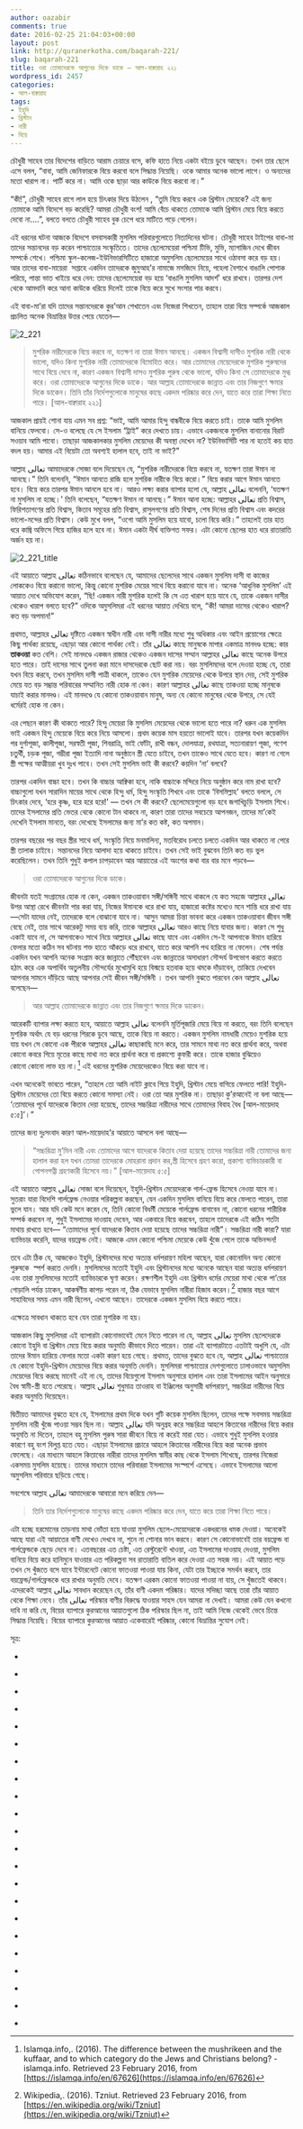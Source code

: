 ```yaml
---
author: oazabir
comments: true
date: 2016-02-25 21:04:03+00:00
layout: post
link: http://quranerkotha.com/baqarah-221/
slug: baqarah-221
title: ওরা তোমাদেরকে আগুনের দিকে ডাকে — আল-বাক্বারাহ ২২১
wordpress_id: 2457
categories:
- আল-বাক্বারাহ
tags:
- ইহুদি
- খ্রিস্টান
- নারী
- বিয়ে
---
```


চৌধুরী সাহেব তার বিদেশের বাড়িতে আরাম চেয়ারে বসে, কফি হাতে নিয়ে একটা বইয়ে ডুবে আছেন। তখন তার ছেলে এসে বলল, “বাবা, আমি জেনিফারকে বিয়ে করবো বলে সিদ্ধান্ত নিয়েছি। ওকে আমার অনেক ভালো লাগে। ও অন্যদের মতো খারাপ না। পার্টি করে না। আমি ওকে ছাড়া আর কাউকে বিয়ে করবো না।”

“কী!”, চৌধুরী সাহেব রাগে লাল হয়ে চিৎকার দিয়ে উঠলেন , “তুমি বিয়ে করবে এক খ্রিস্টান মেয়েকে? এই জন্য তোমাকে আমি বিদেশে বড় করেছি? আমরা চৌধুরী বংশ! আমি বেঁচে থাকতে তোমাকে আমি খ্রিস্টান মেয়ে বিয়ে করতে দেবো না....”, বলতে বলতে চৌধুরী সাহেব বুক চেপে ধরে মাটিতে পড়ে গেলেন।

এই ধরনের ঘটনা আজকে বিদেশে বসবাসকারী মুসলিম পরিবারগুলোতে নিত্যদিনের ঘটনা। চৌধুরী সাহেব টাইপের বাবা-মা তাদের সন্তানদের বড় করেন পাশ্চাত্যের সংস্কৃতিতে। তাদের ছেলেমেয়েরা পশ্চিমা টিভি, মুভি, ম্যাগাজিন দেখে জীবন সম্পর্কে শেখে। পশ্চিমা স্কুল-কলেজ-ইউনিভারসিটিতে হাজারো অমুসলিম ছেলেমেয়ের সাথে ওঠাবসা করে বড় হয়। আর তাদের বাবা-মায়েরা  সপ্তাহে একদিন তাদেরকে জুমুআহ’র নামাজে মসজিদে নিয়ে, পহেলা বৈশাখে বাঙালি পোশাক পরিয়ে, পান্তা ভাত খাইয়ে ধরে নেন: তাদের ছেলেমেয়েরা বড় হয়ে ‘বাঙালি মুসলিম আদর্শ’ ধরে রাখবে। তারপর দেশ থেকে আমদানি করে আনা কাউকে ধরিয়ে দিলেই তাকে বিয়ে করে সুখে সংসার পার করবে।

এই বাবা-মা’রা যদি তাদের সন্তানদেরকে কুর’আন শেখাতেন এবং নিজেরা শিখতেন, তাহলে তারা বিয়ে সম্পর্কে আজকাল প্রচলিত অনেক বিভ্রান্তির উত্তর পেয়ে যেতেন—

![2_221](http://quranerkotha.com/wp-content/uploads/2016/02/2_221.png)


<blockquote>মুশরিক নারীদেরকে বিয়ে করবে না, যতক্ষণ না তারা ঈমান আনছে। একজন বিশ্বাসী দাসীও মুশরিক নারী থেকে ভালো, যদিও কিনা মুশরিক নারী তোমাদেরকে বিমোহিত করে। আর তোমাদের মেয়েদেরকে মুশরিক পুরুষদের সাথে বিয়ে দেবে না, কারণ একজন বিশ্বাসী দাসও মুশরিক পুরুষ থেকে ভালো, যদিও কিনা সে তোমাদেরকে মুগ্ধ করে। ওরা তোমাদেরকে আগুনের দিকে ডাকে। আর আল্লাহ তোমাদেরকে জান্নাত এবং তার নিজগুণে ক্ষমার দিকে ডাকেন। তিনি তাঁর নির্দেশগুলোকে মানুষের কাছে একদম পরিষ্কার করে দেন, যাতে করে তারা শিক্ষা নিতে পারে। [আল-বাক্বারাহ ২২১]</blockquote>


আজকাল প্রায়ই শোনা যায় এমন সব প্রশ্ন: “ভাই, আমি আমার হিন্দু বান্ধবীকে বিয়ে করতে চাই। তাকে আমি মুসলিম বানিয়ে ফেলবো। সে-ও বলেছে যে সে ইসলাম “ট্রাই” করে দেখতে চায়। এভাবে একজনকে মুসলিম বানানোর বিরাট সওয়াব আমি পাবো। তাছাড়া আজকালকার মুসলিম মেয়েদের কী অবস্থা দেখেন না? ইউনিভার্সিটি পার না হতেই কয় হাত বদল হয়। আমার এই বিয়েটা তো অবশ্যই হালাল হবে, তাই না ভাই?”<!-- more -->

আল্লাহ تعالى আমাদেরকে সোজা বলে দিয়েছেন যে, “মুশরিক নারীদেরকে বিয়ে করবে না, যতক্ষণ তারা ঈমান না আনছে।” তিনি বলেননি, “ঈমান আনতে রাজি হলে মুশরিক নারীকে বিয়ে করো।” বিয়ে করার আগে ঈমান আনতে হবে। বিয়ে করে তারপর ঈমান আনলে হবে না। আরও লক্ষ্য করার ব্যাপার হলো যে, আল্লাহ تعالى বলেননি, ‘যতক্ষণ না মুসলিম না হচ্ছে।’ তিনি বলেছেন, “যতক্ষণ ঈমান না আনছে।” ঈমান আনা হচ্ছে: আল্লাহর تعالى প্রতি বিশ্বাস, ফিরিশতাগণের প্রতি বিশ্বাস, কিতাব সমূহের প্রতি বিশ্বাস, রাসুলগণের প্রতি বিশ্বাস, শেষ দিনের প্রতি বিশ্বাস এবং কদরের ভালো-মন্দের প্রতি বিশ্বাস। কেউ মুখে বলল, “ওগো আমি মুসলিম হয়ে যাবো, চলো বিয়ে করি।” তাহলেই তার হাত ধরে কাজ্বি অফিসে গিয়ে হাজির হলে হবে না। ঈমান একটা দীর্ঘ ব্যক্তিগত সফর। এটা কোনো ছেলের হাত ধরে রাতারাতি অর্জন হয় না।

![2_221_title](http://quranerkotha.com/wp-content/uploads/2016/02/2_221_title.png)

এই আয়াতে আল্লাহ تعالى কঠিনভাবে বলেছেন যে, আমাদের ছেলেদের সাথে একজন মুসলিম দাসী বা কাজের লোককেও বিয়ে করানো ভালো, কিন্তু কোনো মুশরিক মেয়ের সাথে বিয়ে করানো যাবে না। অনেক ‘আধুনিক মুসলিম’ এই আয়াত দেখে অভিযোগ করেন, “ছি! একজন নারী মুশরিক হলেই কি সে এত খারাপ হয়ে যাবে যে, তাকে একজন দাসীর থেকেও খারাপ বলতে হবে?” ওদিকে অমুসলিমরা এই ধরনের আয়াত দেখিয়ে বলে, “কী! আমরা দাসের থেকেও খারাপ? কত বড় অপমান!”<!-- more -->

প্রথমত, আল্লাহর تعالى দৃষ্টিতে একজন স্বাধীন নারী এবং দাসী নারীর মধ্যে শুধু অধিকার এবং আইন প্রয়োগের ক্ষেত্রে কিছু পার্থক্য রয়েছে, এছাড়া আর কোনো পার্থক্য নেই। তাঁর تعالى কাছে মানুষকে মাপার একমাত্র মানদণ্ড হচ্ছে: কার **তাকওয়া** কত বেশি। সেই মানদণ্ডে একজন রাজার থেকেও একজন দাসের সম্মান আল্লাহর تعالى কাছে অনেক উপরে হতে পারে। তাই দাসের সাথে তুলনা করা মানে দাসদেরকে ছোট করা নয়। বরং মুসলিমদের বলে দেওয়া হচ্ছে যে, তারা যখন বিয়ে করবে, তখন মুসলিম দাসী পাত্রী থাকলে, তাকেও যেন মুশরিক মেয়েদের থেকে উপরে স্থান দেয়, সেই মুশরিক মেয়ে যত বড় সম্ভ্রান্ত পরিবারের সম্মানিত নারী হোক না কেন। কারণ আল্লাহর تعالى কাছে তাকওয়া হচ্ছে মানুষকে যাচাই করার মানদণ্ড। এই মানদণ্ডে যে কোনো তাকওয়াবান মানুষ, অন্য যে কোনো মানুষের থেকে উপরে, সে যেই ধর্মেরই হোক না কেন।

এর পেছনে কারণ কী থাকতে পারে? হিন্দু মেয়েরা কি মুসলিম মেয়েদের থেকে ভালো হতে পারে না? ধরুন এক মুসলিম ভাই একজন হিন্দু মেয়েকে বিয়ে করে নিয়ে আসলো। প্রথম কয়েক মাস হয়তো ভালোই যাবে। তারপর যখন কয়েকদিন পর দুর্গাপূজা, কালীপূজা, সরস্বতী পূজা, শিবরাত্রি, ভাই ফোঁটা, রাখী বন্ধন, দোলযাত্রা, রথযাত্রা, সত্যনারায়ণ পূজা, গণেশ চতুর্থী, চড়ক পূজা, গম্ভীরা পূজা ইত্যাদি নানা অনুষ্ঠানে স্ত্রী যেতে চাইবে, তখন তাকেও সাথে যেতে হবে। কারণ না গেলে স্ত্রী পক্ষের আত্মীয়রা খুব দুঃখ পাবে। তখন সেই মুসলিম ভাই কী করবে? কয়দিন ‘না’ বলবে?

তারপর একদিন বাচ্চা হবে। তখন কি বাচ্চার আক্বিকা হবে, নাকি বাচ্চাকে মন্দিরে নিয়ে অনুষ্ঠান করে নাম রাখা হবে? বাচ্চাগুলো যখন সারাদিন মায়ের সাথে থেকে হিন্দু ধর্ম, হিন্দু সংস্কৃতি শিখবে এবং তাকে ‘বিসমিল্লাহ’ বলতে বললে, সে চিৎকার দেবে, ‘হরে কৃষ্ণ, হরে হরে হরে!’ — তখন সে কী করবে? ছেলেমেয়েগুলো বড় হবে জগাখিচুড়ি ইসলাম শিখে। তাদের ইসলামের প্রতি ভেতর থেকে কোনো টান থাকবে না, কারণ তারা তাদের সবচেয়ে আপনজন, তাদের মা’কেই দেখেনি ইসলাম মানতে, বরং দেখেছে ইসলামের জন্য মা’র কত কষ্ট, কত অপমান।

তারপর বছরের পর বছর স্ত্রীর সাথে ধর্ম, সংস্কৃতি নিয়ে মনমালিন্য, মতবিরোধ চলতে চলতে একদিন আর থাকতে না পেরে স্ত্রী তালাক চাইবে। সন্তানদের নিয়ে আলাদা হয়ে থাকতে চাইবে। তখন সেই ভাই বুঝবেন তিনি কত বড় ভুল করেছিলেন। তখন তিনি শুধুই কপাল চাপড়াবেন আর আয়াতের এই অংশের কথা বার বার মনে পড়বে—


<blockquote>ওরা তোমাদেরকে আগুনের দিকে ডাকে।</blockquote>


জীবনটা যতই সংগ্রামের হোক না কেন, একজন তাকওয়াবান সঙ্গী/সঙ্গিনী সাথে থাকলে যে কত সহজে আল্লাহর تعالى উপর আস্থা রেখে জীবনটা পার করা যায়, নিজের ঈমানকে ধরে রাখা যায়, হাজারো কষ্টের মধ্যেও মনে শান্তি ধরে রাখা যায়—সেটা যাদের নেই, তাদেরকে বলে বোঝানো যাবে না। আসুন আমরা চিন্তা ভাবনা করে একজন তাকওয়াবান জীবন সঙ্গী বেছে নেই, তার সাথে আরেকটু সময় ব্যয় করি, তাকে আল্লাহর تعالى আরও কাছে নিয়ে যাবার জন্য। কারণ সে শুধু একাই যাবে না, সে আপনাকেও সাথে নিয়ে আল্লাহর تعالى কাছে যাবে এবং একদিন সে-ই আপনাকে ঈমান হারিয়ে ফেলার মতো কঠিন সব ঘটনায় শক্ত হাতে আঁকড়ে ধরে রাখবে, যাতে করে আপনি পথ হারিয়ে না ফেলেন। শেষ পর্যন্ত একদিন যখন আপনি অনেক সংগ্রাম করে জান্নাতে পৌঁছাবেন এবং জান্নাতের অসাধারণ সৌন্দর্য উপভোগ করতে করতে হঠাৎ করে এক অপার্থিব অতুলনীয় সৌন্দর্যের মুখোমুখি হয়ে বিস্ময়ে হতবাক হয়ে থমকে দাঁড়াবেন, তাকিয়ে দেখবেন আপনার সামনে দাঁড়িয়ে আছে আপনার সেই জীবন সঙ্গী/সঙ্গিনী । তখন আপনি বুঝতে পারবেন কেন আল্লাহ تعالى বলেছেন—


<blockquote>আর আল্লাহ তোমাদেরকে জান্নাত এবং তার নিজগুণে ক্ষমার দিকে ডাকেন।</blockquote>


আরেকটি ব্যাপার লক্ষ্য করতে হবে, আয়াতে আল্লাহ تعالى বলেননি মূর্তিপূজারি মেয়ে বিয়ে না করতে, বরং তিনি বলেছেন মুশরিক অর্থাৎ যে বড় ধরনের শিরকে ডুবে আছে, তাকে বিয়ে না করতে। একজন মুসলিম নামধারী মেয়েও মুশরিক হয়ে যায় যখন সে কোনো এক পীরকে আল্লাহর تعالى কাছাকাছি মনে করে, তার সামনে মাথা নত করে প্রার্থনা করে, অথবা কোনো কবরে গিয়ে মৃতের কাছে মাথা নত করে প্রার্থনা করে বা প্রকাশ্যে কুফরী করে। তাকে হাজার বুঝিয়েও কোনো কোনো লাভ হয় না।[^৩৫৯] এই ধরনের মুশরিক মেয়েদেরকেও বিয়ে করা যাবে না।
[^^১৮]: 
এখন অনেকেই ভাবতে পারেন, “তাহলে তো আমি নাইট ক্লাবে গিয়ে ইহুদি, খ্রিস্টান মেয়ে বাগিয়ে ফেলতে পারি! ইহুদি-খ্রিস্টান মেয়েদের তো বিয়ে করতে কোনো সমস্যা নেই। ওরা তো আর মুশরিক না। তাছাড়া কু’রআনেই না বলা আছে— ‘তোমাদের পূর্বে যাদেরকে কিতাব দেয়া হয়েছে, তাদের সচ্চরিত্রা নারীদের সাথে তোমাদের বিবাহ বৈধ [আল-মায়েদাহ ৫:৫]’।”

তাদের জন্য দুঃসংবাদ কারণ আল-মায়েদাহ’র আয়াতে আসলে বলা আছে—


<blockquote>“সচ্চরিত্রা মু’মিন নারী এবং তোমাদের আগে যাদেরকে কিতাব দেয়া হয়েছে তাদের সচ্চরিত্রা নারী তোমাদের জন্য হালাল করা হল যখন তোমরা তাদেরকে মোহরানা প্রদান কর,স্ত্রী হিসেবে গ্রহণ করো, প্রকাশ্য ব্যভিচারকারী বা গোপনপত্নী গ্রহণকারী হিসেবে নয়।” [আল-মায়েদাহ ৫:৫]</blockquote>


এই আয়াতে আল্লাহ تعالى সোজা বলে দিয়েছেন, ইহুদি-খ্রিস্টান মেয়েদেরকে গার্ল-ফ্রেন্ড হিসেবে নেওয়া যাবে না। সুতরাং যারা বিদেশি গার্লফ্রেন্ড নেওয়ার পরিকল্পনা করছেন, যেন একদিন মুসলিম বানিয়ে বিয়ে করে ফেলতে পারেন, তারা ভুলে যান। আর যদি কেউ মনে করেন যে, তিনি কোনো বিধর্মী মেয়েকে গার্লফ্রেন্ড বানাবেন না, কোনো ধরনের শারীরিক সম্পর্ক করবেন না, শুধুই ইসলামের দাওয়াহ দেবেন, আর একবারে বিয়ে করবেন, তাহলে তাদেরকে এই কঠিন শর্তটা মাথায় রাখতে হবে— “তোমাদের পূর্বে যাদেরকে কিতাব দেয়া হয়েছে তাদের সচ্চরিত্রা নারী”। সচ্চরিত্রা নারী কারা? যারা ব্যাভিচার করেনি, যাদের বয়ফ্রেন্ড নেই। আজকে এমন কোনো পশ্চিমা মেয়েকে কেউ খুঁজে পেলে তাকে অভিনন্দন!

তবে এটা ঠিক যে, আজকেও ইহুদি, খ্রিস্টানদের মধ্যে অত্যন্ত ধর্মপরায়ণ মহিলা আছেন, যারা কোনোদিন অন্য কোনো পুরুষকে  স্পর্শ করতে দেননি। মুসলিমদের মতোই ইহুদি এবং খ্রিস্টানদের মধ্যে অনেকে আছেন যারা অত্যন্ত ধর্মপরায়ণ এবং তারা মুসলিমদের মতোই ব্যাভিচারকে ঘৃণা করেন। রক্ষণশীল ইহুদি এবং খ্রিস্টান ধর্মের মেয়েরা মাথা থেকে পা’য়ের গোড়ালি পর্যন্ত ঢাকেন, আকর্ষণীয় কাপড় পরেন না, ঠিক যেভাবে মুসলিম নারীরা হিজাব করেন।[^৩৬০] হাজার বছর আগে সাহাবিদের সময় এমন নারী ছিলেন, এখনো আছেন। তাদেরকে একজন মুসলিম বিয়ে করতে পারে।

এক্ষেত্রে সাবধান থাকতে হবে যেন তারা মুশরিক না হয়।
[^^৬]: অনেক ইহুদি গোত্র শিরকে ডুবে গেছে, কারণ তারা তাদের রাবাইদের (ধর্মীয় পুরোহিতদের) সেভাবে ভক্তি করে, যেভাবে আজকে শিরকে ডুবে যাওয়া মুসলিমরা মাজারে মৃতদের এবং পিরদের অন্ধ ভক্তি করে। আর খ্রিস্টানদের মধ্যে বেশিরভাগ গোত্রই আজকে সর্বোচ্চ শিরকে ডুবে আছে— তারা যীশুকে ঈশ্বর মনে করে। এরাই আজকে সংখ্যাগরিষ্ঠ। এদেরকে বিয়ে করার অনুমতি সূরা আল মায়েদাহ’য় দেওয়া হয়নি।[^১৮]
[^৩৬২]: তবে এদের মধ্যেও সংখ্যালঘু কিছু ইহুদি এবং খ্রিস্টান গোত্র রয়েছে যারা আজো তাওরাহ এবং ইঞ্জিলের এক ঈশ্বরের ধারণা ধরে রেখেছে। এরাই প্রকৃত আহলে কিতাব বা আগের কিতাবের অনুসারী।

আজকাল কিছু মুসলিমরা এই ব্যাপারটা কোনোভাবেই মেনে নিতে পারেন না যে, আল্লাহ تعالى মুসলিম ছেলেদেরকে কোনো ইহুদি বা খ্রিস্টান মেয়ে বিয়ে করার অনুমতি কীভাবে দিতে পারেন। তারা এই ব্যাপারটাতে এতটাই অখুশি যে, এটা তাদের ঈমান হারিয়ে ফেলার মতো একটা কারণ হয়ে গেছে। প্রথমত, তাদের বুঝতে হবে যে, আল্লাহ تعالى পাশ্চাত্যের যে কোনো ইহুদি-খ্রিস্টান মেয়েদের বিয়ে করার অনুমতি দেননি। মুসলিমরা পাশ্চাত্যের দেশগুলোতে ঢালাওভাবে অমুসলিম মেয়েদের বিয়ে করছে মানেই এই না যে, তাদের বিয়েগুলো ইসলাম অনুসারে হালাল এবং তারা ইসলামের আইন অনুসারে বৈধ স্বামী-স্ত্রী হতে পেরেছে। আল্লাহ تعالى শুধুমাত্র তাওরাহ বা ইঞ্জিলের অনুসারী ধর্মপরায়ণ, সচ্চরিত্রা নারীদের বিয়ে করার অনুমতি দিয়েছেন।

দ্বিতীয়ত আমাদের বুঝতে হবে যে, ইসলামের প্রথম দিকে যখন গুটি কয়েক মুসলিম ছিলেন, তাদের পক্ষে সবসময় সচ্চরিত্রা মুসলিম নারী খুঁজে পাওয়া সম্ভব ছিল না। আল্লাহ تعالى যদি অনুগ্রহ করে সচ্চরিত্রা আহলে কিতাবের নারীদের বিয়ে করার অনুমতি না দিতেন, তাহলে বহু মুসলিম পুরুষ সারা জীবনে বিয়ে না করেই মারা যেত। এভাবে শুধুই মুসলিম হওয়ার কারণে বহু বংশ বিলুপ্ত হতে যেত। এছাড়া ইসলামের প্রচারে আহলে কিতাবের নারীদের বিয়ে করা অনেক প্রভাব ফেলেছে। এর মাধ্যমে আহলে কিতাবের নারীরা তাদের মুসলিম স্বামীর কাছ থেকে ইসলাম শিখেছে, তারপর নিজেরা একসময় মুসলিম হয়েছে। তাদের মাধ্যমে তাদের পরিবাররা ইসলামের সংস্পর্শে এসেছে। এভাবে ইসলামের আলো অমুসলিম পরিবারে ছড়িয়ে গেছে।

সবশেষে আল্লাহ تعالى আমাদেরকে আবারো মনে করিয়ে দেন—


<blockquote>তিনি তার নির্দেশগুলোকে মানুষের কাছে একদম পরিষ্কার করে দেন, যাতে করে তারা শিক্ষা নিতে পারে।</blockquote>


এটা হচ্ছে হরমোনের তাড়নায় মাথা ভোঁতা হয়ে যাওয়া মুসলিম ছেলে-মেয়েদেরকে একধরনের ধমক দেওয়া। অনেকেই আছে যারা এই আয়াতের বাণী দেখেও দেখবে না, শুনে না শোনার ভান করবে। কারণ সে কোনোভাবেই তার বয়ফ্রেন্ড বা গার্লফ্রেন্ডকে ছেড়ে দেবে না। এতবছরের এত চেষ্টা, এত রেস্টুরেন্টে খাওয়া, এত ইসলামের দাওয়াহ দেওয়া, মুসলিম বানিয়ে বিয়ে করে হানিমুনে যাওয়ার এত পরিকল্পনা সব রাতারাতি বাতিল করে দেওয়া এত সহজ নয়। এই আয়াত পড়ে তখন সে খুঁজতে বসে যাবে ইন্টারনেটে কোনো ফাতওয়া পাওয়া যায় কিনা, যেটা তার ইচ্ছাকে সমর্থন করবে, তার বয়ফ্রেন্ড/গার্লফ্রেন্ডকে ধরে রাখার অনুমতি দেবে। যতক্ষণ এরকম কোনো ফাতওয়া পাওয়া না যায়, সে খুঁজতেই থাকবে। এদেরকেই আল্লাহ تعالى সাবধান করেছেন যে, তাঁর বাণী একদম পরিষ্কার। যাদের সদিচ্ছা আছে তারা তাঁর আয়াত থেকে শিক্ষা নেবে। তাঁর تعالى পরিস্কার বাণীর বিরুদ্ধে যাওয়ার সাহস যেন আমরা না দেখাই। আমরা কেউ যেন কখনো দাবি না করি যে, বিয়ের ব্যাপারে কুরআনের আয়াতগুলো ঠিক পরিস্কার ছিল না, তাই আমি নিজে থেকেই ভেবে চিন্তে সিদ্ধান্ত নিয়েছি। বিয়ের ব্যাপারে কুরআনের আয়াত একেবারেই পরিষ্কার, কোনো বিভ্রান্তির সুযোগ নেই।

সূত্র:



 	
  * 
[^১]: বাইয়িনাহ এর কু’রআনের তাফসীর।

 	
  * 
[^২]: ম্যাসেজ অফ দা কু’রআন — মুহাম্মাদ আসাদ।

 	
  * 
[^৩]: তাফহিমুল কু’রআন — মাওলানা মাওদুদি।

 	
  * 
[^৪]: মা’রিফুল কু’রআন — মুফতি শাফি উসমানী।

 	
  * 
[^৫]: মুহাম্মাদ মোহার আলি — A Word for Word Meaning of The Quran

 	
  * 
[^৬]: সৈয়দ কুতব — In the Shade of the Quran

 	
  * 
[^৭]: তাদাব্বুরে কু’রআন - আমিন আহসান ইসলাহি।

 	
  * 
[^৮]: তাফসিরে তাওযীহুল কু’রআন — মুফতি তাক্বি উসমানী।

 	
  * 
[^৯]: বায়ান আল কু’রআন — ড: ইসরার আহমেদ।

 	
  * 
[^১০]: তাফসীর উল কু’রআন — মাওলানা আব্দুল মাজিদ দারিয়াবাদি

 	
  * 
[^১১]: কু’রআন তাফসীর — আব্দুর রাহিম আস-সারানবি

 	
  * 
[^১২]: আত-তাবারি-এর তাফসীরের অনুবাদ।

 	
  * 
[^১৩]: তাফসির ইবন আব্বাস।

 	
  * 
[^১৪]: তাফসির আল কুরতুবি।

 	
  * 
[^১৫]: তাফসির আল জালালাইন।

 	
  * 
[^১৬]: লুঘাতুল কুরআন — গুলাম আহমেদ পারভেজ।

 	
  * 
[^১৭]: তাফসীর আহসানুল বায়ান — ইসলামিক সেন্টার, আল-মাজমাআহ, সউদি আরব

 	
  * 
[^১৮]: কু’রআনুল কারীম - বাংলা অনুবাদ ও সংক্ষিপ্ত তাফসীর — বাদশাহ ফাহাদ কু’রআন মুদ্রণ কমপ্লেক্স

 	
  * 
[^৩৫৯]: Islamqa.info,. (2016). The difference between the mushrikeen and the kuffaar, and to which category do the Jews and Christians belong? - islamqa.info. Retrieved 23 February 2016, from [https://islamqa.info/en/67626](https://islamqa.info/en/67626)

 	
  * 
[^৩৬০]: Wikipedia,. (2016). Tzniut. Retrieved 23 February 2016, from [https://en.wikipedia.org/wiki/Tzniut](https://en.wikipedia.org/wiki/Tzniut)

 	
  * 
[^৩৬১]: Islamqa.info,. (2016). Who are the women of the People of the Book whom Muslims are permitted to marry? - islamqa.info. Retrieved 23 February 2016, from [https://islamqa.info/en/2527](https://islamqa.info/en/2527)

 	
  * 
[^৩৬২]: Islamqa.info,. (2016). Are the Jews and Christians who exist nowadays mushrikeen (polytheists) and is it permissible to marry their women? - islamqa.info. Retrieved 23 February 2016, from https://islamqa.info/en/44695


